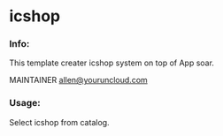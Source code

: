 # icshop 


### Info:

 This template creater icshop system on top of App soar. 
 
 MAINTAINER allen@youruncloud.com
 
### Usage:

 Select icshop from catalog. 
 
 

